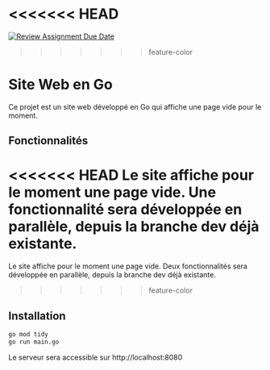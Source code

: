 <<<<<<< HEAD
=======
[![Review Assignment Due Date](https://classroom.github.com/assets/deadline-readme-button-22041afd0340ce965d47ae6ef1cefeee28c7c493a6346c4f15d667ab976d596c.svg)](https://classroom.github.com/a/Bwmh1Xrb)
>>>>>>> feature-color
# Site Web en Go

Ce projet est un site web développé en Go qui affiche une page vide pour le moment. 

## Fonctionnalités

<<<<<<< HEAD
Le site affiche pour le moment une page vide. Une fonctionnalité sera développée en parallèle, depuis la branche dev déjà existante.
=======
Le site affiche pour le moment une page vide. Deux fonctionnalités sera développée en parallèle, depuis la branche dev déjà existante.
>>>>>>> feature-color

## Installation

```bash
go mod tidy
go run main.go
```

Le serveur sera accessible sur http://localhost:8080
